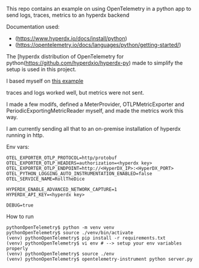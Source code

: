 This repo contains an example on using OpenTelemetry in a python app to send logs, traces, metrics to an hyperdx backend

Documentation used:
- (https://www.hyperdx.io/docs/install/python)
- (https://opentelemetry.io/docs/languages/python/getting-started/)

The [hyperdx distribution of OpenTelemetry for python(https://github.com/hyperdxio/hyperdx-py) made to simplify the setup is used in this project.

I based myself on [this example](https://opentelemetry.io/docs/languages/python/instrumentation/#metrics)

traces and logs worked well, but metrics were not sent.

I made a few modifs, defined a MeterProvider, OTLPMetricExporter and PeriodicExportingMetricReader myself, and made the metrics work this way.

I am currently sending all that to an on-premise installation of hyperdx running in http.

Env vars:
```
OTEL_EXPORTER_OTLP_PROTOCOL=http/protobuf
OTEL_EXPORTER_OTLP_HEADERS=authorization=<hyperdx key>
OTEL_EXPORTER_OTLP_ENDPOINT=http://<HyperDX_IP>:<HyperDX_PORT>
OTEL_PYTHON_LOGGING_AUTO_INSTRUMENTATION_ENABLED=false
OTEL_SERVICE_NAME=RollTheDice

HYPERDX_ENABLE_ADVANCED_NETWORK_CAPTURE=1
HYPERDX_API_KEY=<hyperdx key>

DEBUG=true
```

How to run
```
pythonOpenTelemetry$ python -m venv venv
pythonOpenTelemetry$ source ./venv/bin/activate
(venv) pythonOpenTelemetry$ pip install -r requirements.txt
(venv) pythonOpenTelemetry$ vi env # --> setup your env variables properly
(venv) pythonOpenTelemetry$ source ./env
(venv) pythonOpenTelemetry$ opentelemetry-instrument python server.py
```
